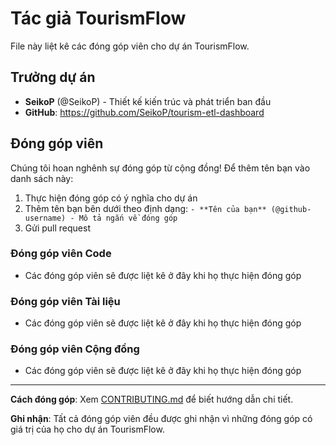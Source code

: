 # Tác giả TourismFlow

File này liệt kê các đóng góp viên cho dự án TourismFlow.

## Trưởng dự án
- **SeikoP** (@SeikoP) - Thiết kế kiến trúc và phát triển ban đầu
- **GitHub**: https://github.com/SeikoP/tourism-etl-dashboard

## Đóng góp viên

Chúng tôi hoan nghênh sự đóng góp từ cộng đồng! Để thêm tên bạn vào danh sách này:

1. Thực hiện đóng góp có ý nghĩa cho dự án
2. Thêm tên bạn bên dưới theo định dạng: `- **Tên của bạn** (@github-username) - Mô tả ngắn về đóng góp`
3. Gửi pull request

### Đóng góp viên Code
- Các đóng góp viên sẽ được liệt kê ở đây khi họ thực hiện đóng góp

### Đóng góp viên Tài liệu  
- Các đóng góp viên sẽ được liệt kê ở đây khi họ thực hiện đóng góp

### Đóng góp viên Cộng đồng
- Các đóng góp viên sẽ được liệt kê ở đây khi họ thực hiện đóng góp

---

**Cách đóng góp**: Xem [CONTRIBUTING.md](CONTRIBUTING.md) để biết hướng dẫn chi tiết.

**Ghi nhận**: Tất cả đóng góp viên đều được ghi nhận vì những đóng góp có giá trị của họ cho dự án TourismFlow.